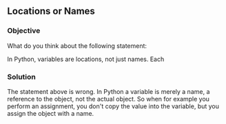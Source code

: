 ## Locations or Names

### Objective

What do you think about the following statement:

In Python, variables are locations, not just names. Each

### Solution

The statement above is wrong. In Python a variable is merely a name, a reference to the object, not the actual object.
So when for example you perform an assignment, you don't copy the value into the variable, but you assign the object with a name.

